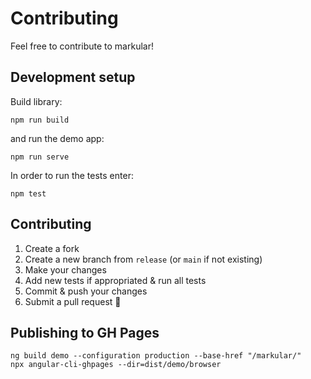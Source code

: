 # Contributing

Feel free to contribute to markular!

## Development setup

Build library:

```shell
npm run build
```

and run the demo app:

```shell
npm run serve
```

In order to run the tests enter:

```shell
npm test
```

## Contributing

1. Create a fork
2. Create a new branch from `release` (or `main` if not existing)
3. Make your changes
4. Add new tests if appropriated & run all tests
5. Commit & push your changes
6. Submit a pull request 🚀

## Publishing to GH Pages

```shell
ng build demo --configuration production --base-href "/markular/"
npx angular-cli-ghpages --dir=dist/demo/browser                                               
```
